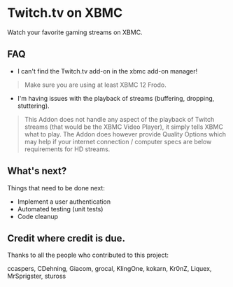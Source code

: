 Twitch.tv on XBMC
==================

Watch your favorite gaming streams on XBMC.

FAQ
----------------

* I can't find the Twitch.tv add-on in the xbmc add-on manager!

> Make sure you are using at least XBMC 12 Frodo.

* I'm having issues with the playback of streams (buffering, dropping, stuttering).

> This Addon does not handle any aspect of the playback of Twitch streams (that would be the XBMC Video Player), it simply tells XBMC what to play.
> The Addon does however provide Quality Options which may help if your internet connection / computer specs are below requirements for HD streams.


What's next?
----------------

Things that need to be done next:

* Implement a user authentication
* Automated testing (unit tests)
* Code cleanup

Credit where credit is due.
----------------

Thanks to all the people who contributed to this project:

ccaspers, CDehning, Giacom, grocal, KlingOne, kokarn, Kr0nZ, Liquex, MrSprigster, stuross
